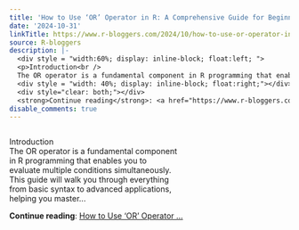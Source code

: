 ```yaml
---
title: 'How to Use ‘OR’ Operator in R: A Comprehensive Guide for Beginners'
date: '2024-10-31'
linkTitle: https://www.r-bloggers.com/2024/10/how-to-use-or-operator-in-r-a-comprehensive-guide-for-beginners/
source: R-bloggers
description: |-
  <div style = "width:60%; display: inline-block; float:left; ">
  <p>Introduction<br />
  The OR operator is a fundamental component in R programming that enables you to evaluate multiple conditions simultaneously. This guide will walk you through everything from basic syntax to advanced applications, helping you master...</p></div>
  <div style = "width: 40%; display: inline-block; float:right;"></div>
  <div style="clear: both;"></div>
  <strong>Continue reading</strong>: <a href="https://www.r-bloggers.com/2024/10/how-to-use-or-operator-in-r-a-comprehensive-guide-for-beginners/">How to Use ‘OR’ Operator ...
disable_comments: true
---
```

<div style = "width:60%; display: inline-block; float:left; ">
<p>Introduction<br />
The OR operator is a fundamental component in R programming that enables you to evaluate multiple conditions simultaneously. This guide will walk you through everything from basic syntax to advanced applications, helping you master...</p></div>
<div style = "width: 40%; display: inline-block; float:right;"></div>
<div style="clear: both;"></div>
<strong>Continue reading</strong>: <a href="https://www.r-bloggers.com/2024/10/how-to-use-or-operator-in-r-a-comprehensive-guide-for-beginners/">How to Use ‘OR’ Operator ...